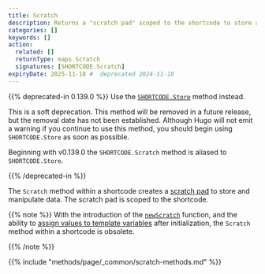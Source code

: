 ```yaml
---
title: Scratch
description: Returns a "scratch pad" scoped to the shortcode to store and manipulate data. 
categories: []
keywords: []
action:
  related: []
  returnType: maps.Scratch
  signatures: [SHORTCODE.Scratch]
expiryDate: 2025-11-18 #  deprecated 2024-11-18
---
```


{{% deprecated-in 0.139.0 %}}
Use the [`SHORTCODE.Store`] method instead.

This is a soft deprecation. This method will be removed in a future release, but the removal date has not been established. Although Hugo will not emit a warning if you continue to use this method, you should begin using `SHORTCODE.Store` as soon as possible.

Beginning with v0.139.0 the `SHORTCODE.Scratch` method is aliased to `SHORTCODE.Store`.

[`SHORTCODE.Store`]: /methods/shortcode/store/
{{% /deprecated-in %}}

The `Scratch` method within a shortcode creates a [scratch pad](g) to store and manipulate data. The scratch pad is scoped to the shortcode.

{{% note %}}
With the introduction of the [`newScratch`] function, and the ability to [assign values to template variables] after initialization, the `Scratch` method within a shortcode is obsolete.

[assign values to template variables]: https://go.dev/doc/go1.11#text/template
[`newScratch`]: /functions/collections/newscratch/
{{% /note %}}

{{% include "methods/page/_common/scratch-methods.md" %}}
